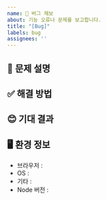 ```yaml
---
name: 🐛 버그 제보
about: 기능 오류나 문제를 보고합니다.
title: "[Bug]"
labels: bug
assignees: ''
---
```



## 🤔 문제 설명
<!-- 무엇이 문제인가? -->


## ✅ 해결 방법
<!-- 문제를 해결하기 위해 어떤 노력을 했는가 -->


## 😊 기대 결과
<!-- 어떤 결과를 기대하는지 설명해주세요 -->


## 🖥️ 환경 정보
- 브라우저 :
- OS : 
- 기타 :
- Node 버전 : 